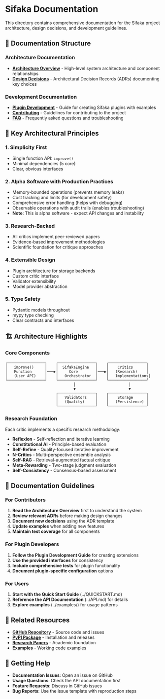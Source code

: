 # Sifaka Documentation

This directory contains comprehensive documentation for the Sifaka project architecture, design decisions, and development guidelines.

## 📁 Documentation Structure

### Architecture Documentation
- **[Architecture Overview](architecture.md)** - High-level system architecture and component relationships
- **[Design Decisions](decisions/)** - Architectural Decision Records (ADRs) documenting key choices

### Development Documentation
- **[Plugin Development](../examples/plugins/README.md)** - Guide for creating Sifaka plugins with examples
- **[Contributing](../CONTRIBUTING.md)** - Guidelines for contributing to the project
- **[FAQ](FAQ.md)** - Frequently asked questions and troubleshooting

## 🎯 Key Architectural Principles

### 1. **Simplicity First**
- Single function API: `improve()`
- Minimal dependencies (5 core)
- Clear, obvious interfaces

### 2. **Alpha Software with Production Practices**
- Memory-bounded operations (prevents memory leaks)
- Cost tracking and limits (for development safety)
- Comprehensive error handling (helps with debugging)
- Observable operations with audit trails (enables troubleshooting)
- **Note**: This is alpha software - expect API changes and instability

### 3. **Research-Backed**
- All critics implement peer-reviewed papers
- Evidence-based improvement methodologies
- Scientific foundation for critique approaches

### 4. **Extensible Design**
- Plugin architecture for storage backends
- Custom critic interface
- Validator extensibility
- Model provider abstraction

### 5. **Type Safety**
- Pydantic models throughout
- mypy type checking
- Clear contracts and interfaces

## 🏗️ Architecture Highlights

### Core Components

```
┌─────────────────┐    ┌─────────────────┐    ┌─────────────────┐
│   improve()     │    │  SifakaEngine   │    │    Critics      │
│   Function      │───▶│     Core        │───▶│   (Research)    │
│   (User API)    │    │   Orchestrator  │    │   Implementations│
└─────────────────┘    └─────────────────┘    └─────────────────┘
                               │                        │
                               ▼                        ▼
                       ┌─────────────────┐    ┌─────────────────┐
                       │   Validators    │    │    Storage      │
                       │   (Quality)     │    │   (Persistence) │
                       └─────────────────┘    └─────────────────┘
```

### Research Foundation

Each critic implements a specific research methodology:

- **Reflexion** - Self-reflection and iterative learning
- **Constitutional AI** - Principle-based evaluation
- **Self-Refine** - Quality-focused iterative improvement
- **N-Critics** - Multi-perspective ensemble analysis
- **Self-RAG** - Retrieval-augmented factual critique
- **Meta-Rewarding** - Two-stage judgment evaluation
- **Self-Consistency** - Consensus-based assessment

## 📖 Documentation Guidelines

### For Contributors
1. **Read the Architecture Overview** first to understand the system
2. **Review relevant ADRs** before making design changes
3. **Document new decisions** using the ADR template
4. **Update examples** when adding new features
5. **Maintain test coverage** for all components

### For Plugin Developers
1. **Follow the Plugin Development Guide** for creating extensions
2. **Use the provided interfaces** for consistency
3. **Include comprehensive tests** for plugin functionality
4. **Document plugin-specific configuration** options

### For Users
1. **Start with the Quick Start Guide** (../QUICKSTART.md)
2. **Reference the API Documentation** (../API.md) for details
3. **Explore examples** (../examples/) for usage patterns

## 🔗 Related Resources

- **[GitHub Repository](https://github.com/sifaka-ai/sifaka)** - Source code and issues
- **[PyPI Package](https://pypi.org/project/sifaka/)** - Installation and releases
- **[Research Papers](../README.md#research-foundation)** - Academic foundation
- **[Examples](../examples/)** - Working code examples

## 🤝 Getting Help

- **Documentation Issues**: Open an issue on GitHub
- **Usage Questions**: Check the API documentation first
- **Feature Requests**: Discuss in GitHub issues
- **Bug Reports**: Use the issue template with reproduction steps
